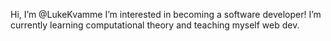 Hi, I’m @LukeKvamme
I’m interested in becoming a software developer!
I’m currently learning computational theory and teaching myself web dev.
